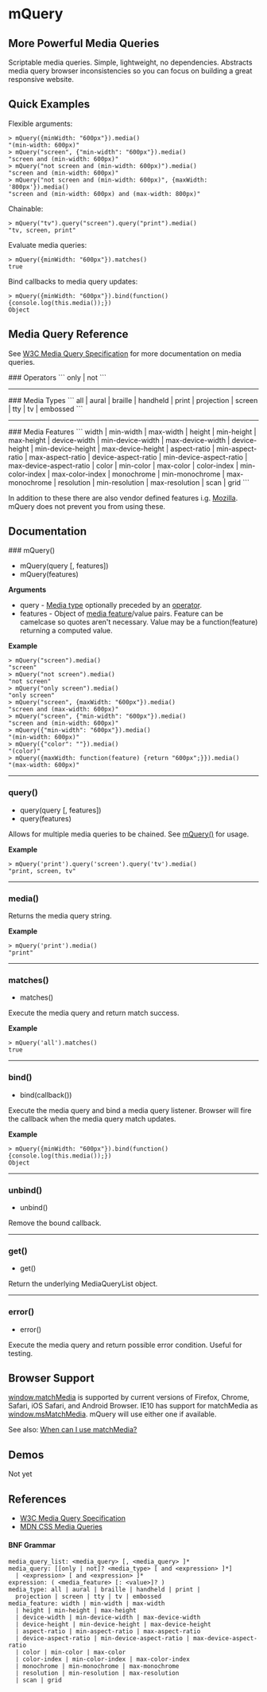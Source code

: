 # mQuery

## More Powerful Media Queries

Scriptable media queries. Simple, lightweight, no dependencies. Abstracts media query browser inconsistencies so you can focus on building a great responsive website.

## Quick Examples

Flexible arguments:

```
> mQuery({minWidth: "600px"}).media()
"(min-width: 600px)"
> mQuery("screen", {"min-width": "600px"}).media()
"screen and (min-width: 600px)"
> mQuery("not screen and (min-width: 600px)").media()
"screen and (min-width: 600px)"
> mQuery("not screen and (min-width: 600px)", {maxWidth: '800px'}).media()
"screen and (min-width: 600px) and (max-width: 800px)"
```

Chainable:

```
> mQuery("tv").query("screen").query("print").media()
"tv, screen, print"
```

Evaluate media queries:

```
> mQuery({minWidth: "600px"}).matches()
true
```

Bind callbacks to media query updates:

```
> mQuery({minWidth: "600px"}).bind(function() {console.log(this.media());})
Object
```

## Media Query Reference

See [W3C Media Query Specification](http://www.w3.org/TR/css3-mediaqueries/) for more documentation on media queries.

<a name="operators" />
### Operators
```
only | not
```

---------------------------------------

<a name="media_types" />
### Media Types
```
all | aural | braille | handheld | print | projection | screen | tty | tv | embossed
```

---------------------------------------

<a name="media_features" />
### Media Features
```
width | min-width | max-width
  | height | min-height | max-height
  | device-width | min-device-width | max-device-width
  | device-height | min-device-height | max-device-height
  | aspect-ratio | min-aspect-ratio | max-aspect-ratio
  | device-aspect-ratio | min-device-aspect-ratio | max-device-aspect-ratio
  | color | min-color | max-color
  | color-index | min-color-index | max-color-index
  | monochrome | min-monochrome | max-monochrome
  | resolution | min-resolution | max-resolution
  | scan | grid
```

In addition to these there are also vendor defined features i.g. [Mozilla](https://developer.mozilla.org/En/CSS/Media_queries#Mozilla-specific_media_features). mQuery does not prevent you from using these.

## Documentation

<a name="mQuery" />
### mQuery()

 * mQuery(query [, features])
 * mQuery(features)

__Arguments__

 * query - [Media type](#media_types) optionally preceded by an [operator](#operators).
 * features - Object of [media feature](#media_features)/value pairs. Feature can be camelcase so quotes aren't necessary. Value may be a function(feature) returning a computed value.

__Example__

```
> mQuery("screen").media()
"screen"
> mQuery("not screen").media()
"not screen"
> mQuery("only screen").media()
"only screen"
> mQuery("screen", {maxWidth: "600px"}).media()
"screen and (max-width: 600px)"
> mQuery("screen", {"min-width": "600px"}).media()
"screen and (min-width: 600px)"
> mQuery({"min-width": "600px"}).media()
"(min-width: 600px)"
> mQuery({"color": ""}).media()
"(color)"
> mQuery({maxWidth: function(feature) {return "600px";}}).media()
"(max-width: 600px)"
```

---------------------------------------

### query()

 * query(query [, features])
 * query(features)

Allows for multiple media queries to be chained. See [mQuery()](#mQuery) for usage.

__Example__

```
> mQuery('print').query('screen').query('tv').media()
"print, screen, tv"
```

---------------------------------------

### media()

Returns the media query string.

__Example__

```
> mQuery('print').media()
"print"
```

---------------------------------------

### matches()

 * matches()

Execute the media query and return match success.

__Example__

```
> mQuery('all').matches()
true
```

---------------------------------------

### bind()

 * bind(callback())

Execute the media query and bind a media query listener. Browser will fire the callback when the media query match updates.

__Example__

```
> mQuery({minWidth: "600px"}).bind(function() {console.log(this.media());})
Object
```

---------------------------------------

### unbind()

 * unbind()

Remove the bound callback.

---------------------------------------

### get()

 * get()

Return the underlying MediaQueryList object.

---------------------------------------

### error()

 * error()

Execute the media query and return possible error condition. Useful for testing.

## Browser Support

[window.matchMedia](https://developer.mozilla.org/en/DOM/window.matchMedia) is supported by current versions of Firefox, Chrome, Safari, iOS Safari, and Android Browser. IE10 has support for matchMedia as [window.msMatchMedia](http://msdn.microsoft.com/en-us/library/windows/apps/hh453838.aspx). mQuery will use either one if available.

See also: [When can I use matchMedia?](http://caniuse.com/matchmedia)

## Demos

Not yet

## References

  * [W3C Media Query Specification](http://www.w3.org/TR/css3-mediaqueries/)
  * [MDN CSS Media Queries](https://developer.mozilla.org/En/CSS/Media_queries)

#### BNF Grammar
```
media_query_list: <media_query> [, <media_query> ]*
media_query: [[only | not]? <media_type> [ and <expression> ]*]
  | <expression> [ and <expression> ]*
expression: ( <media_feature> [: <value>]? )
media_type: all | aural | braille | handheld | print |
  projection | screen | tty | tv | embossed
media_feature: width | min-width | max-width
  | height | min-height | max-height
  | device-width | min-device-width | max-device-width
  | device-height | min-device-height | max-device-height
  | aspect-ratio | min-aspect-ratio | max-aspect-ratio
  | device-aspect-ratio | min-device-aspect-ratio | max-device-aspect-ratio
  | color | min-color | max-color
  | color-index | min-color-index | max-color-index
  | monochrome | min-monochrome | max-monochrome
  | resolution | min-resolution | max-resolution
  | scan | grid
```